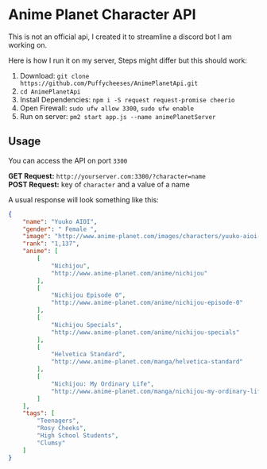 # Anime Planet Character API
This is not an official api, I created it to streamline a discord bot I am working on.

Here is how I run it on my server, Steps might differ but this should work:
1. Download: `git clone https://github.com/Puffycheeses/AnimePlanetApi.git`
2. `cd AnimePlanetApi`
3. Install Dependencies: `npm i -S request request-promise cheerio`
4. Open Firewall: `sudo ufw allow 3300`, `sudo ufw enable`
5. Run on server: `pm2 start app.js --name animePlanetServer`

## Usage

You can access the API on port `3300`
 
**GET Request:** `http://yourserver.com:3300/?character=name`  
**POST Request:** key of `character` and a value of a name

A usual response will look something like this: 
```json
{
    "name": "Yuuko AIOI",
    "gender": " Female ",
    "image": "http://www.anime-planet.com/images/characters/yuuko-aioi-23712.jpg?t=1513400467",
    "rank": "1,137",
    "anime": [
        [
            "Nichijou",
            "http://www.anime-planet.com/anime/nichijou"
        ],
        [
            "Nichijou Episode 0",
            "http://www.anime-planet.com/anime/nichijou-episode-0"
        ],
        [
            "Nichijou Specials",
            "http://www.anime-planet.com/anime/nichijou-specials"
        ],
        [
            "Helvetica Standard",
            "http://www.anime-planet.com/manga/helvetica-standard"
        ],
        [
            "Nichijou: My Ordinary Life",
            "http://www.anime-planet.com/manga/nichijou-my-ordinary-life"
        ]
    ],
    "tags": [
        "Teenagers",
        "Rosy Cheeks",
        "High School Students",
        "Clumsy"
    ]
}
````
